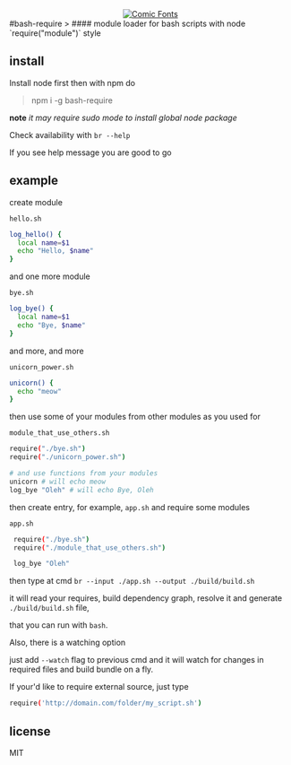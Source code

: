 <div align="center">
<a href="http://fontmeme.com/comic-fonts/"><img src="http://fontmeme.com/embed.php?text=%23require&name=Animated.ttf&size=80&style_color=6AB358" alt="Comic Fonts"></a>
</div>
#bash-require
> #### module loader for bash scripts with node `require("module")` style

## install
Install node first then with npm do

> npm i -g bash-require

**note** *it may require sudo mode to install global node package*

Check availability with `br --help`

If you see help message you are good to go

## example
create module

`hello.sh`
```sh
log_hello() {
  local name=$1
  echo "Hello, $name"
}
```

and one more module

`bye.sh`
```sh
log_bye() {
  local name=$1
  echo "Bye, $name"
}
```

and more, and more

`unicorn_power.sh`
```sh
unicorn() {
  echo "meow"
}
```

then use some of your modules from other modules as you used for

`module_that_use_others.sh`
```sh
require("./bye.sh")
require("./unicorn_power.sh")

# and use functions from your modules
unicorn # will echo meow
log_bye "Oleh" # will echo Bye, Oleh
```

then create entry, for example, `app.sh` and require some modules

`app.sh`
```sh
 require("./bye.sh")
 require("./module_that_use_others.sh")

 log_bye "Oleh"
```

then type at cmd `br --input ./app.sh --output ./build/build.sh`

it will read your requires, build dependency graph, resolve it and generate `./build/build.sh` file,

that you can run with `bash`.

Also, there is a watching option

just add `--watch` flag to previous cmd and it will watch for changes in required files and build bundle on a fly.

If your'd like to require external source, just type

```sh
require('http://domain.com/folder/my_script.sh')
```

## license

MIT





